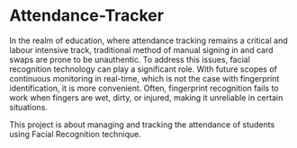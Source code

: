 # Attendance-Tracker


In the realm of education, where attendance tracking remains a critical and labour intensive track, 
traditional method of manual signing in and card swaps are prone to be unauthentic.
To address this issues, facial recognition technology can play a significant role.
With future scopes of continuous monitoring in real-time, which is not the case with fingerprint identification, it is more convenient. 
Often, fingerprint recognition fails to work when fingers are wet, dirty, or injured, making it unreliable in certain situations.

This project is about managing and tracking the attendance of students using Facial Recognition technique.
